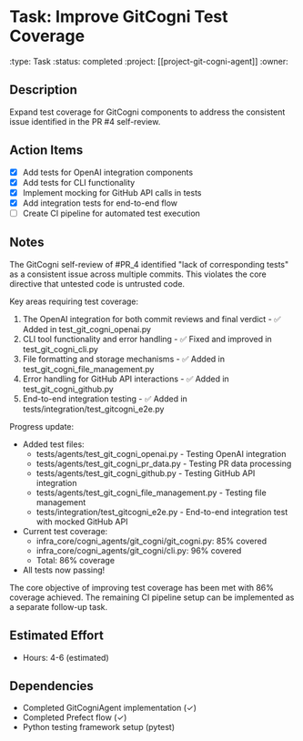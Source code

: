 # Task: Improve GitCogni Test Coverage
:type: Task
:status: completed
:project: [[project-git-cogni-agent]]
:owner:

## Description
Expand test coverage for GitCogni components to address the consistent issue identified in the PR #4 self-review.

## Action Items
- [x] Add tests for OpenAI integration components
- [x] Add tests for CLI functionality
- [x] Implement mocking for GitHub API calls in tests
- [x] Add integration tests for end-to-end flow
- [ ] Create CI pipeline for automated test execution

## Notes
The GitCogni self-review of #PR_4 identified "lack of corresponding tests" as a consistent issue across multiple commits. This violates the core directive that untested code is untrusted code.

Key areas requiring test coverage:
1. The OpenAI integration for both commit reviews and final verdict - ✅ Added in test_git_cogni_openai.py
2. CLI tool functionality and error handling - ✅ Fixed and improved in test_git_cogni_cli.py
3. File formatting and storage mechanisms - ✅ Added in test_git_cogni_file_management.py
4. Error handling for GitHub API interactions - ✅ Added in test_git_cogni_github.py
5. End-to-end integration testing - ✅ Added in tests/integration/test_gitcogni_e2e.py

Progress update:
- Added test files: 
  - tests/agents/test_git_cogni_openai.py - Testing OpenAI integration
  - tests/agents/test_git_cogni_pr_data.py - Testing PR data processing
  - tests/agents/test_git_cogni_github.py - Testing GitHub API integration
  - tests/agents/test_git_cogni_file_management.py - Testing file management
  - tests/integration/test_gitcogni_e2e.py - End-to-end integration test with mocked GitHub API
- Current test coverage:
  - infra_core/cogni_agents/git_cogni/git_cogni.py: 85% covered
  - infra_core/cogni_agents/git_cogni/cli.py: 96% covered
  - Total: 86% coverage
- All tests now passing!

The core objective of improving test coverage has been met with 86% coverage achieved. The remaining CI pipeline setup can be implemented as a separate follow-up task.

## Estimated Effort
- Hours: 4-6 (estimated)

## Dependencies
- Completed GitCogniAgent implementation (✓)
- Completed Prefect flow (✓)
- Python testing framework setup (pytest) 